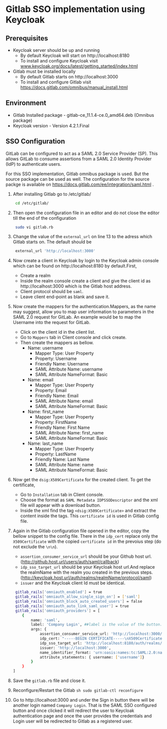 # Gitlab SSO implementation using Keycloak

## Prerequisites

- Keycloak server should be up and running
    - By default Keycloak will start on http://localhost:8180
    - To install and configure Keycloak visit www.keycloak.org/docs/latest/getting_started/index.html 
- Gitlab must be installed locally
    - By default Gitlab starts on http://localhost:3000
    - To install and configure Gitlab visit https://docs.gitlab.com/omnibus/manual_install.html


## Environment

- Gitlab Installed package - gitlab-ce_11.1.4-ce.0_amd64.deb (Omnibus package)
- Keycloak version - Version 4.2.1.Final


## SSO Configuration 

GitLab can be configured to act as a SAML 2.0 Service Provider (SP). This allows GitLab to consume assertions from a SAML 2.0 Identity Provider (IdP) to authenticate users.

For this SSO implementation, Gitlab omnibus package is used. But the source package can be used as well. The configuration for the source packge is available on https://docs.gitlab.com/ee/integration/saml.html .

1. After installing Gitlab go to /etc/gitlab/
    ```sh 
     cd /etc/gitlab/ 
    ```
2. Then open the configuration file in an editor and do not close the editor till the end of the configuration
    ```sh 
     sudo vi gitlab.rb
    ```
3. Change the value of the `external_url` on line 13 to the adress which Gitlab starts on. The default should be
    ```sh 
     external_url 'http://localhost:3000'
    ```
4. Now create a client in Keycloak by login to the Keycloak admin console which can be found on http://localhost:8180 by default.First,
    - Create a realm 
    - Inside the realm console create a client and give the client id as http://localhost:3000 which is the Gitlab host address.
    - Client protocol should be `saml`.
    - Leave client end-point as blank and save it.
5. Now create the mappers for the authentication.Mappers, as the name may suggest, allow you to map user information to parameters in the SAML 2.0 request for GitLab. An example would be to map the Username into the request for GitLab.
    - Click on the client id in the client list.
    - Go to `Mappers` tab in Client console and click create.
    - Then create the mappers as bellow.
        - Name: username
            - Mapper Type: User Property
            - Property: Username
            - Friendly Name: Username
            - SAML Attribute Name: username
            - SAML Attribute NameFormat: Basic
        - Name: email
            - Mapper Type: User Property
            - Property: Email
            - Friendly Name: Email
            - SAML Attribute Name: email
            - SAML Attribute NameFormat: Basic
        - Name: first_name
            - Mapper Type: User Property
            - Property: FirstName
            - Friendly Name: First Name
            - SAML Attribute Name: first_name
            - SAML Attribute NameFormat: Basic
        - Name: last_name
            - Mapper Type: User Property
            - Property: LastName
            - Friendly Name: Last Name
            - SAML Attribute Name: name
            - SAML Attribute NameFormat: Basic

6. Now get the `dsig:X509Certificate` for the created client. To get the certificate,
    - Go to `Installation` tab in Client console.
    - Choose the format as `SAML Metadata IDPSSODescriptor` and the xml file will appear with a download button.
    - Inside the xml find the tag `<dsig:X509Certificate>` and extract the content inside the tags. This `certificate id` is used in Gitlab config file.
7. Again in the Gitlab configuration file opened in the editor, copy the bellow snippet to the config file. There in the `idp_cert` replace only the `X509Certificate` with the copied `certificate id` in the prevoius step (do not exclude the `\n\n`).
    - `assertion_consumer_service_url` should be your Github host url. (http://github.host.url/users/auth/saml/callback)
    - `idp_sso_target_url` should be your Keycloak host url.And replace the realmName with the realm you created in the previous steps.  (http://keycloak.host.url/auth/realms/realmName/protocol/saml)
    - `issuer` and the Keycloak client Id must be identical.

    ```sh 
     gitlab_rails['omniauth_enabled'] = true
     gitlab_rails['omniauth_allow_single_sign_on'] = ['saml']
     gitlab_rails['omniauth_block_auto_created_users'] = false
     gitlab_rails['omniauth_auto_link_saml_user'] = true
     gitlab_rails['omniauth_providers'] = [
        {
            name: 'saml',
            label: 'Company Login', ##label is the value of the button. Change it as you desire.
            args: {
                assertion_consumer_service_url: 'http://localhost:3000/users/auth/saml/callback',
                idp_cert: "-----BEGIN CERTIFICATE-----\nX509Certificate\n-----END CERTIFICATE-----\n",
                idp_sso_target_url: 'http://localhost:8180/auth/realms/demo/protocol/saml',
                issuer: 'http://localhost:3000',
                name_identifier_format: 'urn:oasis:names:tc:SAML:2.0:nameid-format:persistent',
                attribute_statements: { username: ['username']}
            }
        }
    ]
    ```
8. Save the `gitlab.rb` file and close it. 
9. Reconfigure/Restart the Gitlab
        ```sh
         sudo gitlab-ctl reconfigure
        ```
10. Go to http://localhost:3000 and under the Sign in button there will be another login named `Company Login`. That is the SAML SSO configured button and once clicked it will redirect the user to Keycloak authentication page and once the user provides the credentials and Login user will be redirected to Gitlab as a registered user.
